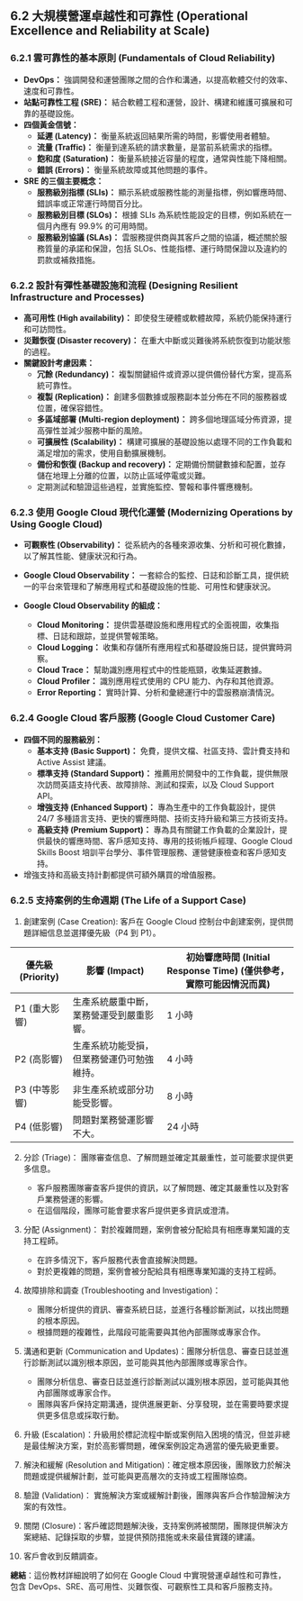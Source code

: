 ## 6.2 大規模營運卓越性和可靠性 (Operational Excellence and Reliability at Scale)

### 6.2.1 雲可靠性的基本原則 (Fundamentals of Cloud Reliability)

-   **DevOps：** 強調開發和運營團隊之間的合作和溝通，以提高軟體交付的效率、速度和可靠性。
-   **站點可靠性工程 (SRE)：** 結合軟體工程和運營，設計、構建和維護可擴展和可靠的基礎設施。
-   **四個黃金信號：**
    -   **延遲 (Latency)：** 衡量系統返回結果所需的時間，影響使用者體驗。
    -   **流量 (Traffic)：** 衡量到達系統的請求數量，是當前系統需求的指標。
    -   **飽和度 (Saturation)：** 衡量系統接近容量的程度，通常與性能下降相關。
    -   **錯誤 (Errors)：** 衡量系統故障或其他問題的事件。
-   **SRE 的三個主要概念：**
    -   **服務級別指標 (SLIs)：** 顯示系統或服務性能的測量指標，例如響應時間、錯誤率或正常運行時間百分比。
    -   **服務級別目標 (SLOs)：** 根據 SLIs 為系統性能設定的目標，例如系統在一個月內應有 99.9% 的可用時間。
    -   **服務級別協議 (SLAs)：** 雲服務提供商與其客戶之間的協議，概述關於服務質量的承諾和保證，包括 SLOs、性能指標、運行時間保證以及違約的罰款或補救措施。

### 6.2.2 設計有彈性基礎設施和流程 (Designing Resilient Infrastructure and Processes)

-   **高可用性 (High availability)：** 即使發生硬體或軟體故障，系統仍能保持運行和可訪問性。
-   **災難恢復 (Disaster recovery)：** 在重大中斷或災難後將系統恢復到功能狀態的過程。
-   **關鍵設計考慮因素：**
    -   **冗餘 (Redundancy)：** 複製關鍵組件或資源以提供備份替代方案，提高系統可靠性。
    -   **複製 (Replication)：** 創建多個數據或服務副本並分佈在不同的服務器或位置，確保容錯性。
    -   **多區域部署 (Multi-region deployment)：** 跨多個地理區域分佈資源，提高彈性並減少服務中斷的風險。
    -   **可擴展性 (Scalability)：** 構建可擴展的基礎設施以處理不同的工作負載和滿足增加的需求，使用自動擴展機制。
    -   **備份和恢復 (Backup and recovery)：** 定期備份關鍵數據和配置，並存儲在地理上分離的位置，以防止區域停電或災難。
    -   定期測試和驗證這些過程，並實施監控、警報和事件響應機制。

### 6.2.3 使用 Google Cloud 現代化運營 (Modernizing Operations by Using Google Cloud)

-   **可觀察性 (Observability)：** 從系統內的各種來源收集、分析和可視化數據，以了解其性能、健康狀況和行為。

-   **Google Cloud Observability：** 一套綜合的監控、日誌和診斷工具，提供統一的平台來管理和了解應用程式和基礎設施的性能、可用性和健康狀況。
-   **Google Cloud Observability 的組成：**
    -   **Cloud Monitoring：** 提供雲基礎設施和應用程式的全面視圖，收集指標、日誌和跟踪，並提供警報策略。
    -   **Cloud Logging：** 收集和存儲所有應用程式和基礎設施日誌，提供實時洞察。
    -   **Cloud Trace：** 幫助識別應用程式中的性能瓶頸，收集延遲數據。
    -   **Cloud Profiler：** 識別應用程式使用的 CPU 能力、內存和其他資源。
    -   **Error Reporting：** 實時計算、分析和彙總運行中的雲服務崩潰情況。

### 6.2.4 Google Cloud 客戶服務 (Google Cloud Customer Care)

-   **四個不同的服務級別：**
    -   **基本支持 (Basic Support)：** 免費，提供文檔、社區支持、雲計費支持和 Active Assist 建議。
    -   **標準支持 (Standard Support)：** 推薦用於開發中的工作負載，提供無限次訪問英語支持代表、故障排除、測試和探索，以及 Cloud Support API。
    -   **增強支持 (Enhanced Support)：** 專為生產中的工作負載設計，提供 24/7 多種語言支持、更快的響應時間、技術支持升級和第三方技術支持。
    -   **高級支持 (Premium Support)：** 專為具有關鍵工作負載的企業設計，提供最快的響應時間、客戶感知支持、專用的技術帳戶經理、Google Cloud Skills Boost 培訓平台學分、事件管理服務、運營健康檢查和客戶感知支持。
-   增強支持和高級支持計劃都提供可額外購買的增值服務。

### 6.2.5 支持案例的生命週期 (The Life of a Support Case)

1. 創建案例 (Case Creation): 客戶在 Google Cloud 控制台中創建案例，提供問題詳細信息並選擇優先級（P4 到 P1）。

| 優先級 (Priority) | 影響 (Impact)                              | 初始響應時間 (Initial Response Time) (僅供參考，實際可能因情況而異) |
| ----------------- | ------------------------------------------ | ------------------------------------------------------------------- |
| P1 (重大影響)     | 生產系統嚴重中斷，業務營運受到嚴重影響。   | 1 小時                                                              |
| P2 (高影響)       | 生產系統功能受損，但業務營運仍可勉強維持。 | 4 小時                                                              |
| P3 (中等影響)     | 非生產系統或部分功能受影響。               | 8 小時                                                              |
| P4 (低影響)       | 問題對業務營運影響不大。                   | 24 小時                                                             |

2. 分診 (Triage)： 團隊審查信息、了解問題並確定其嚴重性，並可能要求提供更多信息。
    - 客戶服務團隊審查客戶提供的資訊，以了解問題、確定其嚴重性以及對客戶業務營運的影響。
    - 在這個階段，團隊可能會要求客戶提供更多資訊或澄清。
3. 分配 (Assignment)： 對於複雜問題，案例會被分配給具有相應專業知識的支持工程師。
    - 在許多情況下，客戶服務代表會直接解決問題。
    - 對於更複雜的問題，案例會被分配給具有相應專業知識的支持工程師。
4. 故障排除和調查 (Troubleshooting and Investigation)：
    - 團隊分析提供的資訊、審查系統日誌，並進行各種診斷測試，以找出問題的根本原因。
    - 根據問題的複雜性，此階段可能需要與其他內部團隊或專家合作。
5. 溝通和更新 (Communication and Updates)：團隊分析信息、審查日誌並進行診斷測試以識別根本原因，並可能與其他內部團隊或專家合作。
    - 團隊分析信息、審查日誌並進行診斷測試以識別根本原因，並可能與其他內部團隊或專家合作。
    - 團隊與客戶保持定期溝通，提供進展更新、分享發現，並在需要時要求提供更多信息或採取行動。
6. 升級 (Escalation)：升級用於標記流程中斷或案例陷入困境的情況，但並非總是最佳解決方案，對於高影響問題，確保案例設定為適當的優先級更重要。
7. 解決和緩解 (Resolution and Mitigation)：確定根本原因後，團隊致力於解決問題或提供緩解計劃，並可能與更高層次的支持或工程團隊協商。
8. 驗證 (Validation)： 實施解決方案或緩解計劃後，團隊與客戶合作驗證解決方案的有效性。
9. 關閉 (Closure)：客戶確認問題解決後，支持案例將被關閉，團隊提供解決方案總結、記錄採取的步驟，並提供預防措施或未來最佳實踐的建議。

10. 客戶會收到反饋調查。

**總結**：這份教材詳細說明了如何在 Google Cloud 中實現營運卓越性和可靠性，包含 DevOps、SRE、高可用性、災難恢復、可觀察性工具和客戶服務支持。
